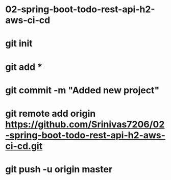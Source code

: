 # 02-spring-boot-todo-rest-api-h2-aws-ci-cd
# git init
# git add *
# git commit -m "Added new project"
# git remote add origin https://github.com/Srinivas7206/02-spring-boot-todo-rest-api-h2-aws-ci-cd.git
# git push -u origin master
